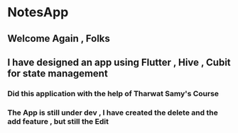 # NotesApp
## Welcome Again , Folks
## I have designed an app using Flutter , Hive , Cubit for state management 
### Did this application with the help of Tharwat Samy's Course
### The App is still under dev , I have created the delete and the add feature , but still the Edit
